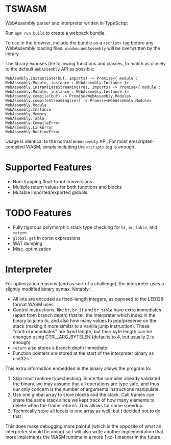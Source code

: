 # TSWASM
WebAssembly parser and interpreter written in TypeScript

Run ``npm run build`` to create a webpack bundle.

To use in the browser, include the bundle as a ``<script>`` tag before any WebAssembly loading files. ``window.WebAssembly`` will be overwritten by the library. 

The library exposes the following functions and classes, to match as closely to the default ``WebAssembly`` API as possible:

```
WebAsembly.instantiate(buf, imports) -> Promise<{ module : WebAssembly.Module, instance : WebAssembly.Instance }>
WebAssembly.instantiateStreaming(res, imports) -> Promise<{ module : WebAssembly.Module, instance : WebAssembly.Instance }>
WebAssembly.compile(buf) -> Promise<WebAssembly.Module>
WebAssembly.compileStreaming(res) -> Promise<WebAssembly.Module>
WebAssembly.Module
WebAssembly.Instance
WebAssembly.Memory
WebAssembly.Table
WebAssembly.CompileError
WebAssembly.LinkError
WebAssembly.RuntimeError
```

Usage is identical to the normal ``WebAssembly`` API. For most emscripten-compiled WASM, simply including the ``<script>`` tag is enough.

# Supported Features
* Non-trapping float-to-int conversions
* Multiple return values for both functions and blocks
* Mutable imported/exported globals

# TODO Features
* Fully rigorous polymorphic stack type checking for ``br``, ``br_table``, and ``return``
* ``global.get`` in const expressions
* WAT dumping
* Misc. optimization

# Interpreter
For optimization reasons (and as sort of a challenge), the interpreter uses a slightly modified binary syntax. Notably:

- All ints are encoded as fixed-length integers, as opposed to the LEB128 format WASM uses.
- Control instructions, like ``br``, ``br_if`` and ``br_table`` have extra immediates (apart from branch depth) that tell the interpreter which index in the binary to jump to, and also how many values to pop/preserve on the stack (making it more similar to a vanilla jump instruction). These "control immediates" are fixed length, but their byte length can be changed using CTRL_ARG_BYTELEN (defaults to 4, but usually 2 is enough)
- ``return`` also stores a branch depth immediate 
- Function pointers are stored at the start of the interpreter binary as uint32s.

This extra information embedded in the binary allows the program to:
1. Skip most runtime typechecking. Since the compiler already validated the binary, we may assume that all operations are type safe, and thus our only concern is the number of arguments instructions manipulate.
2. Use one global array to store blocks and the stack. Call frames can share the same stack since we kept track of how many elements to delete when the frame returns. This allows for some speedup.
3. Technically store all locals in one array as well, but I decided not to do that.

This does make debugging more painful (which is the opposite of what an interpreter should be doing) so I will also write another implementation that more implements the WASM runtime in a more 1-to-1 manner in the future. 
